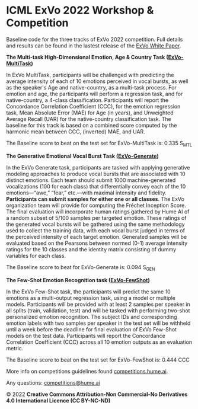 # ICML ExVo 2022 Workshop & Competition

Baseline code for the three tracks of ExVo 2022 competition. Full details and results can be found in the lastest release of the [ExVo White Paper](https://www.competitions.hume.ai/s/ICML_ExVo22_Preliminary_04192022.pdf).

**The Multi-task High-Dimensional Emotion, Age & Country Task ([ExVo-MultiTask](https://github.com/HumeAI/competitions/tree/main/ExVo2022/ExVo-MultiTask))**

In ExVo MultiTask, participants will be challenged with predicting the average intensity of each of 10 emotions perceived in vocal bursts, as well as the speaker's Age and native-country, as a multi-task process. For emotion and age, the participants will perform a regression task, and for native-country, a 4-class classification. Participants will report the Concordance Correlation Coefficient (CCC), for the emotion regression task, Mean Absolute Error (MAE) for Age (in years), and Unweighted Average Recall (UAR) for the native-country classification task. The baseline for this track is based on a combined score computed by the harmonic mean between CCC, (inverted) MAE, and UAR.

The Baseline score to beat on the test set for ExVo-MultiTask is: 0.335 S<sub>MTL</sub>

**The Generative Emotional Vocal Burst Task ([ExVo-Generate](https://github.com/HumeAI/competitions/tree/main/ExVo2022/ExVo-Generate))**

In the ExVo Generate task, participants are tasked with applying generative modeling approaches to produce vocal bursts that are associated with 10 distinct emotions. Each team should submit 1000 machine-generated vocalizations (100 for each class) that differentially convey each of the 10 emotions—“awe,” “fear,” etc.—with maximal intensity and fidelity. **Participants can submit samples for either one or all classes**. The ExVo organization team will provide for computing the Fréchet Inception Score. The final evaluation will incorporate human ratings gathered by Hume AI of a random subset of 5/100 samples per targeted emotion. These ratings of the generated vocal bursts will be gathered using the same methodology used to collect the training data, with each vocal burst judged in terms of the perceived intensity of each target emotion. Generated samples will be evaluated based on the Pearsons between normed (0-1) average intensity ratings for the 10 classes and the identity matrix consisting of dummy variables for each class.

The Baseline score to beat for ExVo-Generate is: 0.094 S<sub>GEN</sub>

**The Few-Shot Emotion Recognition task ([ExVo-FewShot](https://github.com/HumeAI/competitions/tree/main/ExVo2022/ExVo-FewShot))**

In the ExVo Few-Shot task, the participants will predict the same 10 emotions as a multi-output regression task, using a model or multiple models. Participants will be provided with at least 2 samples per speaker in all splits (train, validation, test) and will be tasked with performing two-shot personalized emotion recognition. The subject IDs and corresponding emotion labels with two samples per speaker in the test set will be withheld until a week before the deadline for final evaluation of ExVo Few-Shot models on the test data. Participants will report the Concordance Correlation Coefficient (CCC) across all 10 emotion outputs as an evaluation metric.

The Baseline score to beat on the test set for ExVo-FewShot is: 0.444 CCC

More info on competitions guidelines found [competitions.hume.ai](https://competitions.hume.ai).

Any questions: [competitions@hume.ai](mailto:competitions@hume.ai)

&copy; 2022 **Creative Commons Attribution-Non Commercial-No Derivatives 4.0 International Licence (CC BY-NC-ND)**

